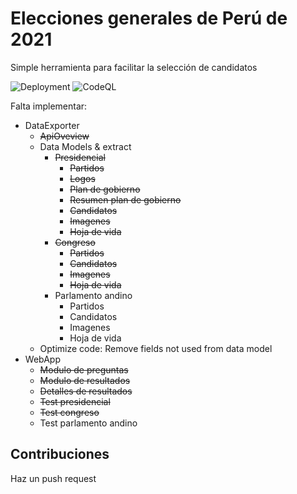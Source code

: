 # Elecciones generales de Perú de 2021
Simple herramienta para facilitar la selección de candidatos

![Deployment](https://github.com/AndreCL/eleccionesperu2021/workflows/Deployment/badge.svg) ![CodeQL](https://github.com/AndreCL/eleccionesperu2021/workflows/CodeQL/badge.svg)

Falta implementar:
* DataExporter
    * ~~ApiOveview~~
	* Data Models & extract
		* ~~Presidencial~~
			* ~~Partidos~~
			* ~~Logos~~
			* ~~Plan de gobierno~~
			* ~~Resumen plan de gobierno~~
			* ~~Candidatos~~
			* ~~Imagenes~~
			* ~~Hoja de vida~~
		* ~~Congreso~~
			* ~~Partidos~~
			* ~~Candidatos~~
			* ~~Imagenes~~
			* ~~Hoja de vida~~	
		* Parlamento andino
			* Partidos
			* Candidatos
			* Imagenes
			* Hoja de vida
	* Optimize code: Remove fields not used from data model
* WebApp
	* ~~Modulo de preguntas~~
	* ~~Modulo de resultados~~
	* ~~Detalles de resultados~~
	* ~~Test presidencial~~
	* ~~Test congreso~~
	* Test parlamento andino
	
## Contribuciones
Haz un push request
